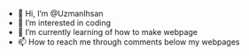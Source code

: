 - 👋 Hi, I’m @UzmanIhsan
- 👀 I’m interested in coding
- 🌱 I’m currently learning of how to make webpage
- 📫 How to reach me through comments below my webpages

<!---
UzmanIhsan/UzmanIhsan is a ✨ special ✨ repository because its `README.md` (this file) appears on your GitHub profile.
You can click the Preview link to take a look at your changes.
--->
